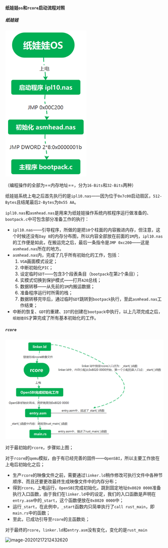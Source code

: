 #### 纸娃娃`os`和`rcore`启动流程对照

##### 纸娃娃

<img src="images/image-20201217225204835.png" alt="image-20201217225204835" style="zoom:80%;" />

（编程操作的全部为==内存地址==，分为`16-Bits`和`32-Bits`两种）

纸娃娃系统上电之后首先执行的是`ipl10.nas`——因为位于`0x7c00`启动扇区，`512-Bytes`且结尾最后`2-Bytes`为`0x55 AA`。

`ipl10.nas`和`asmhead.nas`是用来为纸娃娃操作系统内核程序运行做准备的、`bootpack.c`中可包含部分准备工作的执行：

- `ipl10.nas`——引导程序，所做的是把`10`个柱面的内容搬进内存，但注意，这个时候还没有`Day 8`的内存分布图，所以内容全部放在前面的`1M`内，`ipl10.nas`的工作便是如此，在搬运完之后，最后一条指令是`JMP 0xc200`——这是`asmhead.nas`所在的地方。
- `asmhead.nas`内，完成了几乎所有初始化的工作，包括：
  1. `VGA`画面模式设定；
  2. 中断初始化`PIC`；
  3. 设定临时`GDT`——包含3个段表条目（`bootpack`在第`2`个条目）；
  4. 实模式切换到保护模式——打开`A20`总线；
  5. 数据转移——从先前的`1M`内搬运数据；
  6. 准备程序运行时所需的栈；
  7. 数据转移完毕后，通过临时`GDT`跳转到`bootpack`执行，至此`asmhead.nas`工作结束；
- 中断的恢复、`GDT`的重建、`IDT`的创建在`bootpack`中执行，以上几项完成之后，`纸娃娃OS`才算完成了所有基本初始化的工作。

##### `rcore`

<img src="images/image-20201217211035907.png" alt="image-20201217211035907" style="zoom:80%;" />



对于最初始的`rcore`，步骤如上图；

对于`rcore`的`qemu`模拟，由于有已经完善的固件——`OpenSBI`，所以主要工作放在上电后初始化之后；

- 生产`rcore`的映像文件之前，需要通过`linker.ld`稍作修改可执行文件中各种节顺序、而且还要更改最终生成映像文件中的内存分布；
- 得到`rcore`，上电运行，`OpenSBI`完成初始化，跳到固定地址`0x8020 0000`准备执行入口函数，由于我们在`linker.ld`中的设定，我们的入口函数是声明在`entry.asm`中的`_start`，这个函数便放在`0x8020 0000`中；
- 运行`_start`，在此例中，`_start`函数内只简单执行了`call rust_main`，即`main.rs`中的函数；
- 至此，已成功引导至`rcore`的主函数处；

对于最终的`rcore`，`linker.ld`和`entry.asm`没有变化，变化的是`rust_main`

<img src="C:\Users\79146\Desktop\Git Upload\images\image-20201217212432620.png" alt="image-20201217212432620"  />